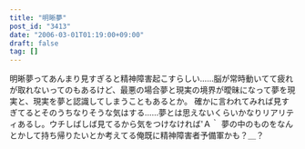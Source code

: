 ```yaml
---
title: "明晰夢"
post_id: "3413"
date: "2006-03-01T01:19:00+09:00"
draft: false
tag: []
---
```



明晰夢ってあんまり見すぎると精神障害起こすらしい……脳が常時動いてて疲れが取れないってのもあるけど、最悪の場合夢と現実の境界が曖昧になって夢を現実と、現実を夢と認識してしまうこともあるとか。 確かに言われてみれば見すぎてるとそのうちなりそうな気はする……夢とは思えないくらいかなりリアリティあるし。ウチしばしば見てるから気をつけなければ'Ａ｀ 夢の中のものをなんとかして持ち帰りたいとか考えてる俺既に精神障害者予備軍かも？＿？
